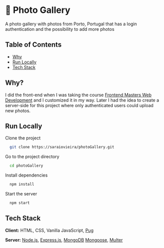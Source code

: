 # 📸 Photo Gallery

A photo gallery with photos from Porto, Portugal that has a login authentication and the possibility to add more photos



## Table of Contents

- [Why](#why)
- [Run Locally](#run-locally)
- [Tech Stack](#tech-stack)
## Why?

I did the front-end when I was taking the course [Frontend Masters Web Development](https://frontendmasters.com/bootcamp/) and I customized it in my way.
Later I had the idea to create a server-side for this project where only authenticated users could upload new photos.

## Run Locally

Clone the project

```bash
  git clone https://saraiovieira/photoGallery.git
```

Go to the project directory

```bash
  cd photoGallery
```

Install dependencies

```bash
  npm install
```

Start the server

```bash
  npm start
```


## Tech Stack

**Client:** HTML, CSS, Vanilla JavaScript, [Pug](https://pugjs.org/api/getting-started.html)

**Server:** [Node.js](https://nodejs.org/), [Express.js](https://expressjs.com/), [MongoDB](https://www.mongodb.com/) [Mongoose](https://mongoosejs.com/), [Multer](https://www.npmjs.com/package/multer) 
